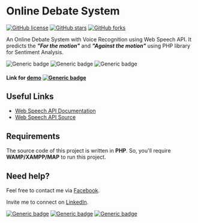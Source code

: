 # Online Debate System

[![GitHub license](https://img.shields.io/github/license/vinitshahdeo/online-debate-system.svg?style=social)](https://github.com/vinitshahdeo/online-debate-system/blob/master/LICENSE) [![GitHub stars](https://img.shields.io/github/stars/vinitshahdeo/online-debate-system.svg?style=social)](https://github.com/vinitshahdeo/online-debate-system/stargazers) [![GitHub forks](https://img.shields.io/github/forks/vinitshahdeo/online-debate-system.svg?style=social)](https://github.com/vinitshahdeo/online-debate-system/network)

An Online Debate System with Voice Recognition using Web Speech API. It predicts the ***"For the motion"*** and ***"Against the motion"*** using PHP library for Sentiment Analysis.

![Generic badge](https://img.shields.io/badge/debate-system-orange.svg) 
![Generic badge](https://img.shields.io/badge/speech-api-yellowgreen.svg)
![Generic badge](https://img.shields.io/badge/sentiment-analysis-ff69b4.svg)

#### Link for [demo](https://vinitshahdeo.github.io/online-debate-system/speech.html) [![Generic badge](https://img.shields.io/badge/view-demo-teal.svg)](https://vinitshahdeo.github.io/online-debate-system/speech.html) 

## Useful Links

- [Web Speech API Documentation](https://w3c.github.io/speech-api/speechapi.html)
- [Web Speech API Source](https://github.com/w3c/speech-api)

## Requirements

The source code of this project is written in **PHP**. So, you'll require **WAMP/XAMPP/MAP** to run this project.

## Need help?

Feel free to contact me via [Facebook](https://www.facebook.com/vinit.shahdeo).

Invite me to connect on [LinkedIn](https://www.linkedin.com/in/vinitshahdeo/).

[![Generic badge](https://img.shields.io/badge/facebook-add-blue.svg)](https://www.facebook.com/vinit.shahdeo) [![Generic badge](https://img.shields.io/badge/quora-ask-red.svg)](https://www.quora.com/profile/Vinit-Shahdeo-1) [![Generic badge](https://img.shields.io/badge/instagram-follow-yellow.svg)](https://www.instagram.com/vinitshahdeo/)